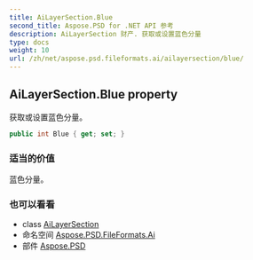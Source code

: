 ```yaml
---
title: AiLayerSection.Blue
second_title: Aspose.PSD for .NET API 参考
description: AiLayerSection 财产. 获取或设置蓝色分量
type: docs
weight: 10
url: /zh/net/aspose.psd.fileformats.ai/ailayersection/blue/
---
```

## AiLayerSection.Blue property

获取或设置蓝色分量。

```csharp
public int Blue { get; set; }
```

### 适当的价值

蓝色分量。

### 也可以看看

* class [AiLayerSection](../)
* 命名空间 [Aspose.PSD.FileFormats.Ai](../../ailayersection/)
* 部件 [Aspose.PSD](../../../)


